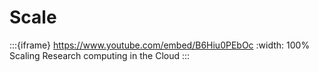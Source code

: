 # Scale

:::{iframe} https://www.youtube.com/embed/B6Hiu0PEbOc
:width: 100%
Scaling Research computing in the Cloud
:::
